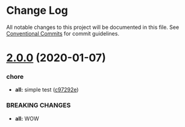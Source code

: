 # Change Log

All notable changes to this project will be documented in this file.
See [Conventional Commits](https://conventionalcommits.org) for commit guidelines.

# [2.0.0](https://github.com/Swingvy/ds-monorepo/compare/button@1.0.1...button@2.0.0) (2020-01-07)


### chore

* **all:** simple test ([c97292e](https://github.com/Swingvy/ds-monorepo/commit/c97292e))


### BREAKING CHANGES

* **all:** WOW
